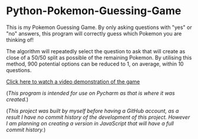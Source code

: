 # Python-Pokemon-Guessing-Game

This is my Pokemon Guessing Game. By only asking questions with "yes" or "no" answers, this program will correctly guess which Pokemon you are thinking of!

The algorithm will repeatedly select the question to ask that will create as close of a 50/50 split as possible of the remaining Pokemon. By utilising this method, 900 potential options can be reduced to 1, on average, within 10 questions.

[Click here to watch a video demonstration of the game](https://youtu.be/vOMU9DJZdXk)

(*This program is intended for use on Pycharm as that is where it was created.*)

(*This project was built by myself before having a GitHub account, as a result I have no commit history of the development of this project. However I am planning on creating a version in JavaScript that will have a full commit history.*)
